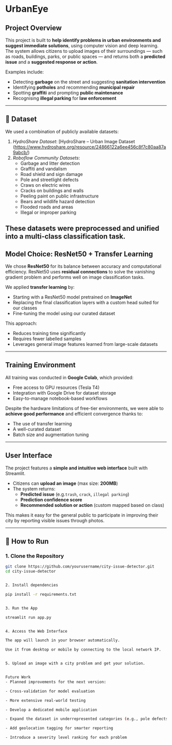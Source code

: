 # UrbanEye

## Project Overview

This project is built to **help identify problems in urban environments and suggest immediate solutions**, using computer vision and deep learning. The system allows citizens to upload images of their surroundings — such as roads, buildings, parks, or public spaces — and returns both a **predicted issue** and a **suggested response or action**.

Examples include:
- Detecting **garbage** on the street and suggesting **sanitation intervention**
- Identifying **potholes** and recommending **municipal repair**
- Spotting **graffiti** and prompting **public maintenance**
- Recognising **illegal parking** for **law enforcement**

---

## 📂 Dataset

We used a combination of publicly available datasets:

1. *HydroShare Dataset*: [HydroShare – Urban Image Dataset (https://www.hydroshare.org/resource/24866122a6ee456c8f7c80aa87a9abcb/)
2. *Roboflow Community Datasets*:
   - Garbage and litter detection
   - Graffiti and vandalism
   - Road shield and sign damage
   - Pole and streetlight defects
   - Craws on electric wires
   - Cracks on buildings and walls
   - Peeling paint on public infrastructure
   - Bears and wildlife hazard detection
   - Flooded roads and areas
   - Illegal or improper parking

These datasets were preprocessed and unified into a multi-class classification task.
---

##  Model Choice: ResNet50 + Transfer Learning

We chose **ResNet50** for its balance between accuracy and computational efficiency. ResNet50 uses **residual connections** to solve the vanishing gradient problem and performs well on image classification tasks.

We applied **transfer learning** by:
- Starting with a ResNet50 model pretrained on **ImageNet**
- Replacing the final classification layers with a custom head suited for our classes
- Fine-tuning the model using our curated dataset

This approach:
- Reduces training time significantly
- Requires fewer labelled samples
- Leverages general image features learned from large-scale datasets

---

## Training Environment

All training was conducted in **Google Colab**, which provided:
- Free access to GPU resources (Tesla T4)
- Integration with Google Drive for dataset storage
- Easy-to-manage notebook-based workflows

Despite the hardware limitations of free-tier environments, we were able to **achieve good performance** and efficient convergence thanks to:
- The use of transfer learning
- A well-curated dataset
- Batch size and augmentation tuning

---

## User Interface

The project features a **simple and intuitive web interface** built with Streamlit.

- Citizens can **upload an image** (max size: **200MB**)
- The system returns:
  - **Predicted issue** (e.g.`trash`, `crack`, `illegal parking`)
  - **Prediction confidence score**
  - **Recommended solution or action** (custom mapped based on class)

This makes it easy for the general public to participate in improving their city by reporting visible issues through photos.

---

## 🚀 How to Run

### 1. Clone the Repository
```bash
git clone https://github.com/yourusername/city-issue-detector.git
cd city-issue-detector


2. Install dependencies

pip install -r requirements.txt


3. Run the App

streamlit run app.py


4. Access the Web Interface

The app will launch in your browser automatically.

Use it from desktop or mobile by connecting to the local network IP.


5. Upload an image with a city problem and get your solution.


Future Work
- Planned improvements for the next version:

- Cross-validation for model evaluation

- More extensive real-world testing

- Develop a dedicated mobile application

- Expand the dataset in underrepresented categories (e.g., pole defects, floods)

- Add geolocation tagging for smarter reporting

- Introduce a severity level ranking for each problem
